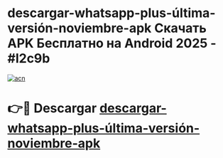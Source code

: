 # descargar-whatsapp-plus-última-versión-noviembre-apk Скачать APK Бесплатно на Android 2025 - #l2c9b

[![acn](https://github.com/user-attachments/assets/0f9c940e-d8b0-45ae-aac7-cd30a18b3e1c)](https://apps.freeplayer.one?title=descargar-whatsapp-plus-última-versión-noviembre-apk&ref=9RF)

# 👉🔴 Descargar [descargar-whatsapp-plus-última-versión-noviembre-apk](https://apps.freeplayer.one?title=descargar-whatsapp-plus-última-versión-noviembre-apk&ref=9RF)